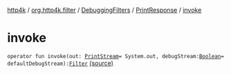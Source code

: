 [http4k](../../../index.md) / [org.http4k.filter](../../index.md) / [DebuggingFilters](../index.md) / [PrintResponse](index.md) / [invoke](./invoke.md)

# invoke

`operator fun invoke(out: `[`PrintStream`](http://docs.oracle.com/javase/6/docs/api/java/io/PrintStream.html)` = System.out, debugStream: `[`Boolean`](https://kotlinlang.org/api/latest/jvm/stdlib/kotlin/-boolean/index.html)` = defaultDebugStream): `[`Filter`](../../../org.http4k.core/-filter/index.md) [(source)](https://github.com/http4k/http4k/blob/master/http4k-core/src/main/kotlin/org/http4k/filter/DebuggingFilters.kt#L25)